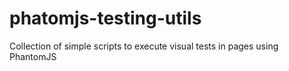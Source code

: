# phatomjs-testing-utils
Collection of simple scripts to execute visual tests in pages using PhantomJS
